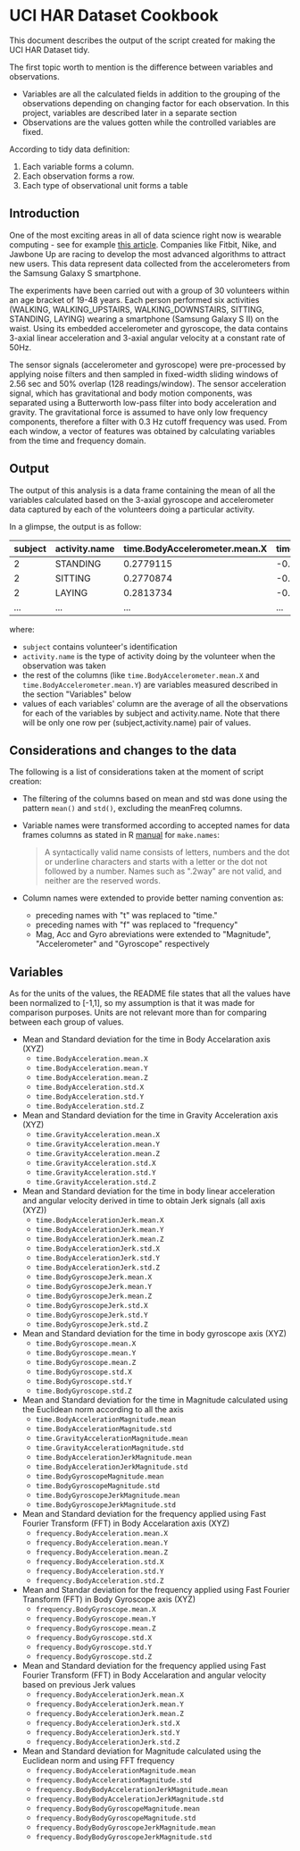 # UCI HAR Dataset Cookbook

This document describes the output of the script created for making the UCI HAR Dataset tidy.

The first topic worth to mention is the difference between variables and observations.

* Variables are all the calculated fields in addition to the grouping of the observations depending on changing factor for each observation. In this project, variables are described later in a separate section
* Observations are the values gotten while the controlled variables are fixed. 

According to tidy data definition:

1. Each variable forms a column.
1. Each observation forms a row.
1. Each type of observational unit forms a table

## Introduction

One of the most exciting areas in all of data science right now is wearable computing - see for example [this article](http://www.insideactivitytracking.com/data-science-activity-tracking-and-the-battle-for-the-worlds-top-sports-brand/). Companies like Fitbit, Nike, and Jawbone Up are racing to develop the most advanced algorithms to attract new users. This data represent data collected from the accelerometers from the Samsung Galaxy S smartphone. 

The experiments have been carried out with a group of 30 volunteers within an age bracket of 19-48 years. Each person performed six activities (WALKING, WALKING\_UPSTAIRS, WALKING\_DOWNSTAIRS, SITTING, STANDING, LAYING) wearing a smartphone (Samsung Galaxy S II) on the waist. Using its embedded accelerometer and gyroscope, the data contains 3-axial linear acceleration and 3-axial angular velocity at a constant rate of 50Hz. 

The sensor signals (accelerometer and gyroscope) were pre-processed by applying noise filters and then sampled in fixed-width sliding windows of 2.56 sec and 50% overlap (128 readings/window). The sensor acceleration signal, which has gravitational and body motion components, was separated using a Butterworth low-pass filter into body acceleration and gravity. The gravitational force is assumed to have only low frequency components, therefore a filter with 0.3 Hz cutoff frequency was used. From each window, a vector of features was obtained by calculating variables from the time and frequency domain.

## Output

The output of this analysis is a data frame containing the mean of all the variables calculated based on the 3-axial gyroscope and accelerometer data captured by each of the volunteers doing a particular activity.

In a glimpse, the output is as follow:

   subject   |    activity.name| time.BodyAccelerometer.mean.X | time.BodyAccelerometer.mean.Y | ... 
-------------|-----------------|-------------------------------|-------------------------------|-----
       2     |      STANDING   |                  0.2779115    |               -0.01842083 | ... 
       2     |       SITTING   |                  0.2770874    |               -0.01568799 | ... 
       2     |        LAYING   |                  0.2813734    |               -0.01815874 | ... 
  ...        |       ...       |                 ...           |               ...         | ... 

where:

* `subject` contains volunteer's identification
* `activity.name` is the type of activity doing by the volunteer when the observation was taken
* the rest of the columns (like `time.BodyAccelerometer.mean.X` and `time.BodyAccelerometer.mean.Y`) are variables measured described in the section "Variables" below
* values of each variables' column are the average of all the observations for each of the variables by subject and activity.name. Note that there will be only one row per (subject,activity.name) pair of values.

## Considerations and changes to the data

The following is a list of considerations taken at the moment of script creation:

* The filtering of the columns based on mean and std was done using the pattern `mean()` and `std()`, excluding the meanFreq columns.
* Variable names were transformed according to accepted names for data frames columns as stated in R [manual](https://stat.ethz.ch/R-manual/R-devel/library/base/html/make.names.html) for `make.names`:

  > A syntactically valid name consists of letters, numbers and the dot or underline characters and starts with a letter or the dot not followed by a number. Names such as ".2way" are not valid, and neither are the reserved words.

* Column names were extended to provide better naming convention as:

  * preceding names with "t" was replaced to "time."
  * preceding names with "f" was replaced to "frequency"
  * Mag, Acc and Gyro abreviations were extended to "Magnitude", "Accelerometer" and "Gyroscope" respectively


## Variables

As for the units of the values, the README file states that all the values have been normalized to [-1,1], so my assumption is that it was made for comparison purposes. Units are not relevant more than for comparing between each group of values.

* Mean and Standard deviation for the time in Body Accelaration axis (XYZ)
  * `time.BodyAcceleration.mean.X`
  * `time.BodyAcceleration.mean.Y`
  * `time.BodyAcceleration.mean.Z`
  * `time.BodyAcceleration.std.X`
  * `time.BodyAcceleration.std.Y`
  * `time.BodyAcceleration.std.Z`
* Mean and Standard deviation for the time in Gravity Acceleration axis (XYZ)
  * `time.GravityAcceleration.mean.X`
  * `time.GravityAcceleration.mean.Y`
  * `time.GravityAcceleration.mean.Z`
  * `time.GravityAcceleration.std.X`
  * `time.GravityAcceleration.std.Y`
  * `time.GravityAcceleration.std.Z`
* Mean and Standard deviation for the time in body linear acceleration and angular velocity derived in time to obtain Jerk signals (all axis (XYZ))
  * `time.BodyAccelerationJerk.mean.X`
  * `time.BodyAccelerationJerk.mean.Y`
  * `time.BodyAccelerationJerk.mean.Z`
  * `time.BodyAccelerationJerk.std.X`
  * `time.BodyAccelerationJerk.std.Y`
  * `time.BodyAccelerationJerk.std.Z`
  * `time.BodyGyroscopeJerk.mean.X`
  * `time.BodyGyroscopeJerk.mean.Y`
  * `time.BodyGyroscopeJerk.mean.Z`
  * `time.BodyGyroscopeJerk.std.X`
  * `time.BodyGyroscopeJerk.std.Y`
  * `time.BodyGyroscopeJerk.std.Z`
* Mean and Standard deviation for the time in body gyroscope axis (XYZ)
  * `time.BodyGyroscope.mean.X`
  * `time.BodyGyroscope.mean.Y`
  * `time.BodyGyroscope.mean.Z`
  * `time.BodyGyroscope.std.X`
  * `time.BodyGyroscope.std.Y`
  * `time.BodyGyroscope.std.Z`
* Mean and Standard deviation for the time in Magnitude calculated using the Euclidean norm according to all the axis
  * `time.BodyAccelerationMagnitude.mean`
  * `time.BodyAccelerationMagnitude.std`
  * `time.GravityAccelerationMagnitude.mean`
  * `time.GravityAccelerationMagnitude.std`
  * `time.BodyAccelerationJerkMagnitude.mean`
  * `time.BodyAccelerationJerkMagnitude.std`
  * `time.BodyGyroscopeMagnitude.mean`
  * `time.BodyGyroscopeMagnitude.std`
  * `time.BodyGyroscopeJerkMagnitude.mean`
  * `time.BodyGyroscopeJerkMagnitude.std`
* Mean and Standard deviation for the frequency applied using Fast Fourier Transform (FFT) in Body Accelaration axis (XYZ)
  * `frequency.BodyAcceleration.mean.X`
  * `frequency.BodyAcceleration.mean.Y`
  * `frequency.BodyAcceleration.mean.Z`
  * `frequency.BodyAcceleration.std.X`
  * `frequency.BodyAcceleration.std.Y`
  * `frequency.BodyAcceleration.std.Z`
* Mean and Standar deviation for the frequency applied using Fast Fourier Transform (FFT) in Body Gyroscope axis (XYZ) 
  * `frequency.BodyGyroscope.mean.X`
  * `frequency.BodyGyroscope.mean.Y`
  * `frequency.BodyGyroscope.mean.Z`
  * `frequency.BodyGyroscope.std.X`
  * `frequency.BodyGyroscope.std.Y`
  * `frequency.BodyGyroscope.std.Z`
* Mean and Standard deviation for the frequency applied using Fast Fourier Transform (FFT) in Body Accelaration and angular velocity based on previous Jerk values
  * `frequency.BodyAccelerationJerk.mean.X`
  * `frequency.BodyAccelerationJerk.mean.Y`
  * `frequency.BodyAccelerationJerk.mean.Z`
  * `frequency.BodyAccelerationJerk.std.X`
  * `frequency.BodyAccelerationJerk.std.Y`
  * `frequency.BodyAccelerationJerk.std.Z`
* Mean and Standard deviation for Magnitude calculated using the Euclidean norm and using FFT frequency
  * `frequency.BodyAccelerationMagnitude.mean`
  * `frequency.BodyAccelerationMagnitude.std`
  * `frequency.BodyBodyAccelerationJerkMagnitude.mean`
  * `frequency.BodyBodyAccelerationJerkMagnitude.std`
  * `frequency.BodyBodyGyroscopeMagnitude.mean`
  * `frequency.BodyBodyGyroscopeMagnitude.std`
  * `frequency.BodyBodyGyroscopeJerkMagnitude.mean`
  * `frequency.BodyBodyGyroscopeJerkMagnitude.std`
